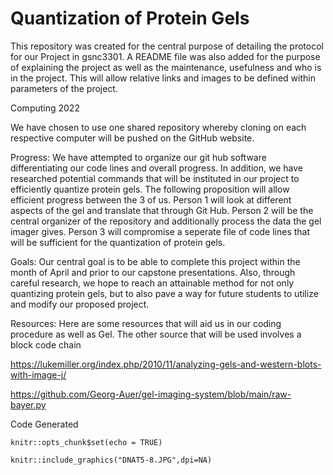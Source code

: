 # Quantization of Protein Gels 
This repository was created for the central purpose of detailing the protocol for our Project in gsnc3301. A README file was also added for the purpose of explaining the project as well as the maintenance, usefulness and who is in the project. This will allow relative links and images to be defined within parameters of the project.

Computing 2022

We have chosen to use one shared repository whereby cloning on each respective computer will be pushed on the GitHub website. 

Progress: We have attempted to organize our git hub software differentiating our code lines and overall progress. In addition, we have researched potential commands that will be instituted in our project to efficiently quantize protein gels. The following proposition will allow efficient progress between the 3 of us. Person 1 will look at different aspects of the gel and translate that through Git Hub. Person 2 will be the central organizer of the repository and additionally process the data the gel imager gives. Person 3 will compromise a seperate file of code lines that will be sufficient for the quantization of protein gels. 

Goals: Our central goal is to be able to complete this project within the month of April and prior to our capstone presentations. Also, through careful research, we hope to reach an attainable method for not only quantizing protein gels, but to also pave a way for future students to utilize and modify our proposed project. 

Resources: Here are some resources that will aid us in our coding procedure as well as Gel. The other source that will be used involves a block code chain

https://lukemiller.org/index.php/2010/11/analyzing-gels-and-western-blots-with-image-j/

https://github.com/Georg-Auer/gel-imaging-system/blob/main/raw-bayer.py

Code Generated

```{r setup, include=FALSE}
knitr::opts_chunk$set(echo = TRUE)
```


```{r gelimage2, fig.cap='(ref:gelimage)', out.width="100%"}
knitr::include_graphics("DNAT5-8.JPG",dpi=NA)
```

